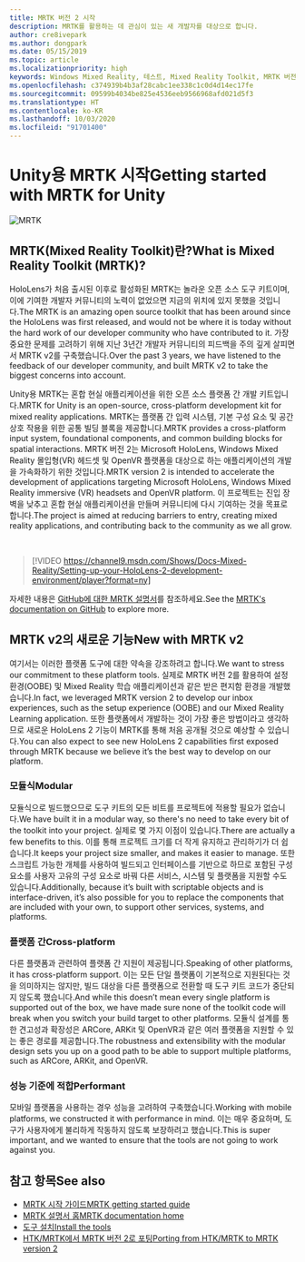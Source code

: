 ```yaml
---
title: MRTK 버전 2 시작
description: MRTK를 활용하는 데 관심이 있는 새 개발자를 대상으로 합니다.
author: cre8ivepark
ms.author: dongpark
ms.date: 05/15/2019
ms.topic: article
ms.localizationpriority: high
keywords: Windows Mixed Reality, 테스트, Mixed Reality Toolkit, MRTK 버전 2, MRTK, 도구, SDK, HoloLens, HoloLens 2
ms.openlocfilehash: c374939b4b3af28cabc1ee338c1c0d4d14ec17fe
ms.sourcegitcommit: 09599b4034be825e4536eeb9566968afd021d5f3
ms.translationtype: HT
ms.contentlocale: ko-KR
ms.lasthandoff: 10/03/2020
ms.locfileid: "91701400"
---
```

# <a name="getting-started-with-mrtk-for-unity"></a><span data-ttu-id="66e3e-104">Unity용 MRTK 시작</span><span class="sxs-lookup"><span data-stu-id="66e3e-104">Getting started with MRTK for Unity</span></span>
![MRTK](../../design/images/MRTK_UX_Hero.png)

## <a name="what-is-mixed-reality-toolkit-mrtk"></a><span data-ttu-id="66e3e-106">MRTK(Mixed Reality Toolkit)란?</span><span class="sxs-lookup"><span data-stu-id="66e3e-106">What is Mixed Reality Toolkit (MRTK)?</span></span>
<span data-ttu-id="66e3e-107">HoloLens가 처음 출시된 이후로 활성화된 MRTK는 놀라운 오픈 소스 도구 키트이며, 이에 기여한 개발자 커뮤니티의 노력이 없었으면 지금의 위치에 있지 못했을 것입니다.</span><span class="sxs-lookup"><span data-stu-id="66e3e-107">The MRTK is an amazing open source toolkit that has been around since the HoloLens was first released, and would not be where it is today without the hard work of our developer community who have contributed to it.</span></span> <span data-ttu-id="66e3e-108">가장 중요한 문제를 고려하기 위해 지난 3년간 개발자 커뮤니티의 피드백을 주의 깊게 살피면서 MRTK v2를 구축했습니다.</span><span class="sxs-lookup"><span data-stu-id="66e3e-108">Over the past 3 years, we have listened to the feedback of our developer community, and built MRTK v2 to take the biggest concerns into account.</span></span>  

<span data-ttu-id="66e3e-109">Unity용 MRTK는 혼합 현실 애플리케이션을 위한 오픈 소스 플랫폼 간 개발 키트입니다.</span><span class="sxs-lookup"><span data-stu-id="66e3e-109">MRTK for Unity is an open-source, cross-platform development kit for mixed reality applications.</span></span> <span data-ttu-id="66e3e-110">MRTK는 플랫폼 간 입력 시스템, 기본 구성 요소 및 공간 상호 작용을 위한 공통 빌딩 블록을 제공합니다.</span><span class="sxs-lookup"><span data-stu-id="66e3e-110">MRTK provides a cross-platform input system, foundational components, and common building blocks for spatial interactions.</span></span> <span data-ttu-id="66e3e-111">MRTK 버전 2는 Microsoft HoloLens, Windows Mixed Reality 몰입형(VR) 헤드셋 및 OpenVR 플랫폼을 대상으로 하는 애플리케이션의 개발을 가속화하기 위한 것입니다.</span><span class="sxs-lookup"><span data-stu-id="66e3e-111">MRTK version 2 is intended to accelerate the development of applications targeting Microsoft HoloLens, Windows Mixed Reality immersive (VR) headsets and OpenVR platform.</span></span> <span data-ttu-id="66e3e-112">이 프로젝트는 진입 장벽을 낮추고 혼합 현실 애플리케이션을 만들며 커뮤니티에 다시 기여하는 것을 목표로 합니다.</span><span class="sxs-lookup"><span data-stu-id="66e3e-112">The project is aimed at reducing barriers to entry, creating mixed reality applications, and contributing back to the community as we all grow.</span></span>

<br>

>[!VIDEO https://channel9.msdn.com/Shows/Docs-Mixed-Reality/Setting-up-your-HoloLens-2-development-environment/player?format=ny]

<span data-ttu-id="66e3e-113">자세한 내용은 [GitHub에 대한 MRTK 설명서](https://microsoft.github.io/MixedRealityToolkit-Unity/README.html)를 참조하세요.</span><span class="sxs-lookup"><span data-stu-id="66e3e-113">See the [MRTK's documentation on GitHub](https://microsoft.github.io/MixedRealityToolkit-Unity/README.html) to explore more.</span></span>

## <a name="new-with-mrtk-v2"></a><span data-ttu-id="66e3e-114">MRTK v2의 새로운 기능</span><span class="sxs-lookup"><span data-stu-id="66e3e-114">New with MRTK v2</span></span>
<span data-ttu-id="66e3e-115">여기서는 이러한 플랫폼 도구에 대한 약속을 강조하려고 합니다.</span><span class="sxs-lookup"><span data-stu-id="66e3e-115">We want to stress our commitment to these platform tools.</span></span>  <span data-ttu-id="66e3e-116">실제로 MRTK 버전 2를 활용하여 설정 환경(OOBE) 및 Mixed Reality 학습 애플리케이션과 같은 받은 편지함 환경을 개발했습니다.</span><span class="sxs-lookup"><span data-stu-id="66e3e-116">In fact, we leveraged MRTK version 2 to develop our inbox experiences, such as the setup experience (OOBE) and our Mixed Reality Learning application.</span></span>  <span data-ttu-id="66e3e-117">또한 플랫폼에서 개발하는 것이 가장 좋은 방법이라고 생각하므로 새로운 HoloLens 2 기능이 MRTK를 통해 처음 공개될 것으로 예상할 수 있습니다.</span><span class="sxs-lookup"><span data-stu-id="66e3e-117">You can also expect to see new HoloLens 2 capabilities first exposed through MRTK because we believe it’s the best way to develop on our platform.</span></span> 

### <a name="modular"></a><span data-ttu-id="66e3e-118">모듈식</span><span class="sxs-lookup"><span data-stu-id="66e3e-118">Modular</span></span>
<span data-ttu-id="66e3e-119">모듈식으로 빌드했으므로 도구 키트의 모든 비트를 프로젝트에 적용할 필요가 없습니다.</span><span class="sxs-lookup"><span data-stu-id="66e3e-119">We have built it in a modular way, so there's no need to take every bit of the toolkit into your project.</span></span>  <span data-ttu-id="66e3e-120">실제로 몇 가지 이점이 있습니다.</span><span class="sxs-lookup"><span data-stu-id="66e3e-120">There are actually a few benefits to this.</span></span>  <span data-ttu-id="66e3e-121">이를 통해 프로젝트 크기를 더 작게 유지하고 관리하기가 더 쉽습니다.</span><span class="sxs-lookup"><span data-stu-id="66e3e-121">It keeps your project size smaller, and makes it easier to manage.</span></span>  <span data-ttu-id="66e3e-122">또한 스크립트 가능한 개체를 사용하여 빌드되고 인터페이스를 기반으로 하므로 포함된 구성 요소를 사용자 고유의 구성 요소로 바꿔 다른 서비스, 시스템 및 플랫폼을 지원할 수도 있습니다.</span><span class="sxs-lookup"><span data-stu-id="66e3e-122">Additionally, because it’s built with scriptable objects and is interface-driven, it’s also possible for you to replace the components that are included with your own, to support other services, systems, and platforms.</span></span>

### <a name="cross-platform"></a><span data-ttu-id="66e3e-123">플랫폼 간</span><span class="sxs-lookup"><span data-stu-id="66e3e-123">Cross-platform</span></span>
<span data-ttu-id="66e3e-124">다른 플랫폼과 관련하여 플랫폼 간 지원이 제공됩니다.</span><span class="sxs-lookup"><span data-stu-id="66e3e-124">Speaking of other platforms, it has cross-platform support.</span></span>  <span data-ttu-id="66e3e-125">이는 모든 단일 플랫폼이 기본적으로 지원된다는 것을 의미하지는 않지만, 빌드 대상을 다른 플랫폼으로 전환할 때 도구 키트 코드가 중단되지 않도록 했습니다.</span><span class="sxs-lookup"><span data-stu-id="66e3e-125">And while this doesn’t mean every single platform is supported out of the box, we have made sure none of the toolkit code will break when you switch your build target to other platforms.</span></span>  <span data-ttu-id="66e3e-126">모듈식 설계를 통한 견고성과 확장성은 ARCore, ARKit 및 OpenVR과 같은 여러 플랫폼을 지원할 수 있는 좋은 경로를 제공합니다.</span><span class="sxs-lookup"><span data-stu-id="66e3e-126">The robustness and extensibility with the modular design sets you up on a good path to be able to support multiple platforms, such as ARCore, ARKit, and OpenVR.</span></span>

### <a name="performant"></a><span data-ttu-id="66e3e-127">성능 기준에 적합</span><span class="sxs-lookup"><span data-stu-id="66e3e-127">Performant</span></span>
<span data-ttu-id="66e3e-128">모바일 플랫폼을 사용하는 경우 성능을 고려하여 구축했습니다.</span><span class="sxs-lookup"><span data-stu-id="66e3e-128">Working with mobile platforms, we constructed it with performance in mind.</span></span>  <span data-ttu-id="66e3e-129">이는 매우 중요하며, 도구가 사용자에게 불리하게 작동하지 않도록 보장하려고 했습니다.</span><span class="sxs-lookup"><span data-stu-id="66e3e-129">This is super important, and we wanted to ensure that the tools are not going to work against you.</span></span>

## <a name="see-also"></a><span data-ttu-id="66e3e-130">참고 항목</span><span class="sxs-lookup"><span data-stu-id="66e3e-130">See also</span></span>
* [<span data-ttu-id="66e3e-131">MRTK 시작 가이드</span><span class="sxs-lookup"><span data-stu-id="66e3e-131">MRTK getting started guide</span></span>](https://microsoft.github.io/MixedRealityToolkit-Unity/Documentation/GettingStartedWithTheMRTK.html)
* [<span data-ttu-id="66e3e-132">MRTK 설명서 홈</span><span class="sxs-lookup"><span data-stu-id="66e3e-132">MRTK documentation home</span></span>](https://microsoft.github.io/MixedRealityToolkit-Unity/README.html)
* [<span data-ttu-id="66e3e-133">도구 설치</span><span class="sxs-lookup"><span data-stu-id="66e3e-133">Install the tools</span></span>](../install-the-tools.md)
* [<span data-ttu-id="66e3e-134">HTK/MRTK에서 MRTK 버전 2로 포팅</span><span class="sxs-lookup"><span data-stu-id="66e3e-134">Porting from HTK/MRTK to MRTK version 2</span></span>](https://microsoft.github.io/MixedRealityToolkit-Unity/Documentation/HTKToMRTKPortingGuide.html)
